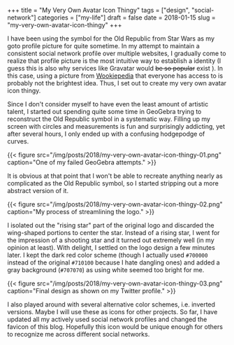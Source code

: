 +++
title = "My Very Own Avatar Icon Thingy"
tags = ["design", "social-network"]
categories = ["my-life"]
draft = false
date = 2018-01-15
slug = "my-very-own-avatar-icon-thingy"
+++

I have been using the symbol for the Old Republic from Star Wars as my goto profile picture for quite sometime. In my attempt to maintain a consistent social network profile over multiple websites, I gradually come to realize that profile picture is the most intuitive way to establish a identity (I guess this is also why services like Gravatar would ~~be so popular~~ exist ). In this case, using a picture from [Wookiepedia](http://starwars.wikia.com/wiki/Old_Republic) that everyone has access to is probably not the brightest idea. Thus, I set out to create my very own avatar icon thingy.

Since I don't consider myself to have even the least amount of artistic talent, I started out spending quite some time in GeoGebra trying to reconstruct the Old Republic symbol in a systematic way. Filling up my screen with circles and measurements is fun and surprisingly addicting, yet after several hours, I only ended up with a confusing hodgepodge of curves.

<a id="org4fb50a4"></a>
{{< figure src="/img/posts/2018/my-very-own-avatar-icon-thingy-01.png" caption="One of my failed GeoGebra attempts." >}}

It is obvious at that point that I won't be able to recreate anything nearly as complicated as the Old Republic symbol, so I started stripping out a more abstract version of it.

<a id="org1d712ca"></a>
{{< figure src="/img/posts/2018/my-very-own-avatar-icon-thingy-02.png" caption="My process of streamlining the logo." >}}

I isolated out the "rising star" part of the original logo and discarded the wing-shaped portions to center the star. Instead of a rising star, I went for the impression of a shooting star and it turned out extremely well (in my opinion at least). With delight, I settled on the logo design a few minutes later. I kept the dark red color scheme (though I actually used `#700000` instead of the original `#710100` because I hate dangling ones) and added a gray background (`#707070`) as using white seemed too bright for me.

<a id="orgccfcc50"></a>
{{< figure src="/img/posts/2018/my-very-own-avatar-icon-thingy-03.png" caption="Final design as shown on my Twitter profile." >}}

I also played around with several alternative color schemes, i.e. inverted versions. Maybe I will use these as icons for other projects. So far, I have updated all my actively used social network profiles and changed the favicon of this blog. Hopefully this icon would be unique enough for others to recognize me across different social networks.